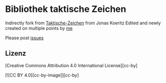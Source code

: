 # Bibliothek taktische Zeichen

Indirectly fork from [Taktische-Zeichen](https://github.com/jonas-koeritz/Taktische-Zeichen) from Jonas Koeritz
Edited and newly created on multiple points by [me](https://github.com/ReneDens)

Please post [issues](https://github.com/ReneDens/Bibliothek-taktische-Zeichen/issues)


## Lizenz

[Creative Commons Attribution 4.0 International License][cc-by]

[![CC BY 4.0][cc-by-image]][cc-by]